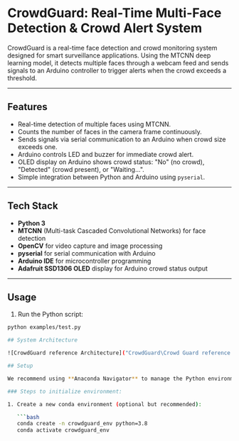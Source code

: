 # CrowdGuard: Real-Time Multi-Face Detection & Crowd Alert System

CrowdGuard is a real-time face detection and crowd monitoring system designed for smart surveillance applications. Using the MTCNN deep learning model, it detects multiple faces through a webcam feed and sends signals to an Arduino controller to trigger alerts when the crowd exceeds a threshold.

---

## Features

- Real-time detection of multiple faces using MTCNN.
- Counts the number of faces in the camera frame continuously.
- Sends signals via serial communication to an Arduino when crowd size exceeds one.
- Arduino controls LED and buzzer for immediate crowd alert.
- OLED display on Arduino shows crowd status: "No" (no crowd), "Detected" (crowd present), or "Waiting...".
- Simple integration between Python and Arduino using `pyserial`.

---

## Tech Stack

- **Python 3**  
- **MTCNN** (Multi-task Cascaded Convolutional Networks) for face detection  
- **OpenCV** for video capture and image processing  
- **pyserial** for serial communication with Arduino  
- **Arduino IDE** for microcontroller programming  
- **Adafruit SSD1306 OLED** display for Arduino crowd status output  

---

## Usage

1. Run the Python script:

```bash
python examples/test.py

## System Architecture

![CrowdGuard reference Architecture]("CrowdGuard\Crowd Guard reference architecture.png")

## Setup

We recommend using **Anaconda Navigator** to manage the Python environment and dependencies efficiently.

### Steps to initialize environment:

1. Create a new conda environment (optional but recommended):

   ```bash
   conda create -n crowdguard_env python=3.8
   conda activate crowdguard_env
